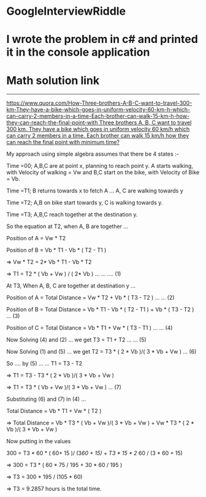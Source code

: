 # GoogleInterviewRiddle
# I wrote the problem in c# and printed it in the console application
# Math solution link 
-------------------
[https://www.quora.com/How-Three-brothers-A-B-C-want-to-travel-300-km-They-have-a-bike-which-goes-in-uniform-velocity-60-km-h-which-can-carry-2-members-in-a-time-Each-brother-can-walk-15-km-h-how-they-can-reach-the-final-point-with
Three brothers A, B, C want to travel 300 km. They have a bike which goes in uniform velocity 60 km/h which can carry 2 members in a time. Each brother can walk 15 km/h how they can reach the final point with minimum time?](url)

My approach using simple algebra assumes that there be 4 states :-

Time =00; A,B,C are at point x, planning to reach point y. A starts walking, with Velocity of walking = Vw and B,C start on the bike, with Velocity of Bike = Vb.

Time =T1; B returns towards x to fetch A … A, C are walking towards y

Time =T2; A,B on bike start towards y, C is walking towards y.

Time =T3; A,B,C reach together at the destination y.

So the equation at T2, when A, B are together …

Position of A = Vw * T2

Position of B = Vb * T1 - Vb * ( T2 - T1 )

=> Vw * T2 = 2* Vb * T1 - Vb * T2

=> T1 = T2 * ( Vb + Vw ) / ( 2* Vb ) … … …. (1)

At T3, When A, B, C are together at destination y …

Position of A = Total Distance = Vw * T2 + Vb * ( T3 - T2 ) … … (2)

Position of B = Total Distance = Vb * T1 - Vb * ( T2 - T1 ) + Vb * ( T3 - T2 ) … (3)

Position of C = Total Distance = Vb * T1 + Vw * ( T3 - T1 ) … … (4)

Now Solving (4) and (2) … we get T3 = T1 + T2 … … (5)

Now Solving (1) and (5) … we get T2 = T3 * ( 2 * Vb )/( 3 * Vb + Vw ) … (6)

So …. by (5) … … T1 = T3 - T2

=> T1 = T3 - T3 * ( 2 * Vb )/( 3 * Vb + Vw )

=> T1 = T3 * ( Vb + Vw )/( 3 * Vb + Vw ) … (7)

Substituting (6) and (7) in (4) …

Total Distance = Vb * T1 + Vw * ( T2 )

=> Total Distance = Vb * T3 * ( Vb + Vw )/( 3 * Vb + Vw ) + Vw * T3 * ( 2 * Vb )/( 3 * Vb + Vw )

Now putting in the values

300 = T3 * 60 * ( 60+ 15 )/ (3*60 + 15) + T3 * 15 * 2* 60 / (3 * 60 + 15)

=> 300 = T3 * ( 60 * 75 / 195 + 30 * 60 / 195 )

=> T3 = 300 * 195 / (105 * 60)

=> T3 = 9.2857 hours is the total time.
